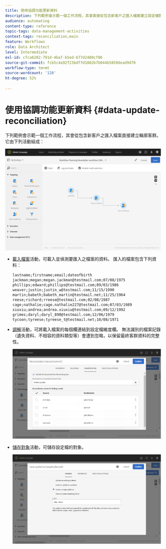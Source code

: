 ```yaml
---
title: 使用協調功能更新資料
description: 下列範例會示範一個工作流程，其會直接從包含新客戶之匯入檔案建立設定檔對象。
audience: automating
content-type: reference
topic-tags: data-management-activities
context-tags: reconciliation,main
feature: Workflows
role: Data Architect
level: Intermediate
exl-id: cfca6202-791d-4baf-b5ed-677d2480cf06
source-git-commit: fcb5c4a92f23bdffd1082b7b044b5859dead9d70
workflow-type: tm+mt
source-wordcount: '128'
ht-degree: 52%

---
```


# 使用協調功能更新資料 {#data-update-reconciliation}

下列範例會示範一個工作流程，其會從包含新客戶之匯入檔案直接建立輪廓客群。它由下列活動組成：

![](assets/identification_example2.png)

* [載入檔案](../../automating/using/load-file.md)活動，可載入並偵測要匯入之檔案的資料。 匯入的檔案包含下列資料：

  ```
  lastname;firstname;email;dateofbirth
  jackman;megan;megan.jackman@testmail.com;07/08/1975
  phillips;edward;phillips@testmail.com;09/03/1986
  weaver;justin;justin_w@testmail.com;11/15/1990
  martin;babeth;babeth_martin@testmail.net;11/25/1964
  reese;richard;rreese@testmail.com;02/08/1987
  cage;nathalie;cage.nathalie227@testmail.com;07/03/1989
  xiuxiu;andrea;andrea.xiuxiu@testmail.com;09/12/1992
  grimes;daryl;daryl_890@testmail.com;12/06/1979
  tycoon;tyreese;tyreese_t@testmail.net;10/08/1971
  ```

* [調解](../../automating/using/reconciliation.md)活動，可將載入檔案的每個欄連結到設定檔維度欄。 無法識別的檔案記錄（遺失資料、不相容的資料類型等）會遭到忽略，以保留最終客群資料的完整性。

  ![](assets/identification_example1.png)

* [儲存對象](../../automating/using/save-audience.md)活動，可儲存設定檔的對象。

  ![](assets/identification_example3.png)
